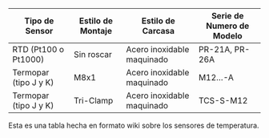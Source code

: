 | Tipo de Sensor        | Estilo de Montaje | Estilo de Carcasa           | Serie de Numero de Modelo |
|-----------------------|-------------------|-----------------------------|---------------------------|
| RTD (Pt100 o Pt1000)  | Sin roscar        | Acero inoxidable maquinado  | PR-21A, PR-26A            |
| Termopar (tipo J y K) | M8x1              | Acero inoxidable maquinado  | M12…-A                    |
| Termopar (tipo J y K) | Tri-Clamp         | Acero inoxidable maquinado  | TCS-S-M12                 |

Esta es una tabla hecha en formato wiki sobre los sensores de temperatura.

